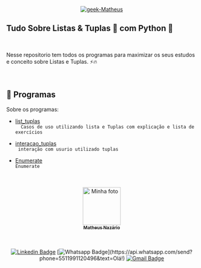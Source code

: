 <p align = "center">
  <a href="https://www.linkedin.com/in/matheus-naz%C3%A1rio-676411b3/">
    <img src="https://i.ibb.co/1LyDXjc/geek-Matheus.png" alt="geek-Matheus" border="0" /></a>
</p>

## Tudo Sobre Listas & Tuplas 📑 com Python 🐍

<br>

<p align = "center" id = "project">

  Nesse repositorio tem todos os programas para maximizar os seus estudos e conceito sobre Listas e Tuplas. ⚡🔥
 
</p>

<br>

<h2 id = "techs">
  🚀 Programas
</h2>

Sobre os programas:

- [list_tuplas](https://github.com/Matheus-Nazario/tudo_sobre_listas_tuplas/blob/main/list_tuplas.py) </br>`  Casos de uso utilizando lista e Tuplas com explicação e lista de exercícios`

- [interacao_tuplas](https://github.com/Matheus-Nazario/tudo_sobre_listas_tuplas/blob/main/interacao_tuplas.py)</br>` interação com usurio utilizado tuplas`

- [Enumerate](https://github.com/Matheus-Nazario/tudo_sobre_listas_tuplas/blob/main/enumerate.pyr) </br> ` Enumerate `


<br>
</br>

<center>
<a href="https://github.com/Matheus-Nazario">
  <img src = "https://avatars.githubusercontent.com/u/58954901?v=4" width = "100px;" alt = "Minha foto" />
  <br />
  <sub> <b> Matheus Nazário </b> </sub>
</a>

<br />
<br />

<br/>

[![Linkedin Badge](https://img.shields.io/badge/-LinkedIn-blue?style=for-the-badge&logo=Linkedin&logoColor=white&link=https://www.linkedin.com/in/matheus-nazário-676411b3/)](https://www.linkedin.com/in/matheus-nazário-676411b3/)
[![Whatsapp Badge](https://img.shields.io/badge/-Whatsapp-4CA143?style=for-the-badge&labelColor=4CA143&logo=whatsapp&logoColor=white&link=https://api.whatsapp.com/send?phone=5511991120496&text=Olá!)](https://api.whatsapp.com/send?phone=5511991120496&text=Olá!)
[![Gmail Badge](https://img.shields.io/badge/-Gmail-c14438?style=for-the-badge&logo=Gmail&logoColor=white&link=mailto:matheus.nazario@aluno.faculdadeimpacta.com.br
)](mailto:matheus.nazario@aluno.faculdadeimpacta.com.br
)

</center>
